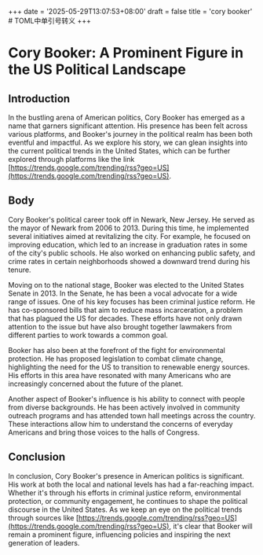 +++
date = '2025-05-29T13:07:53+08:00'
draft = false
title = 'cory booker' # TOML中单引号转义
+++

# Cory Booker: A Prominent Figure in the US Political Landscape

## Introduction
In the bustling arena of American politics, Cory Booker has emerged as a name that garners significant attention. His presence has been felt across various platforms, and Booker's journey in the political realm has been both eventful and impactful. As we explore his story, we can glean insights into the current political trends in the United States, which can be further explored through platforms like the link [https://trends.google.com/trending/rss?geo=US](https://trends.google.com/trending/rss?geo=US).

## Body
Cory Booker's political career took off in Newark, New Jersey. He served as the mayor of Newark from 2006 to 2013. During this time, he implemented several initiatives aimed at revitalizing the city. For example, he focused on improving education, which led to an increase in graduation rates in some of the city's public schools. He also worked on enhancing public safety, and crime rates in certain neighborhoods showed a downward trend during his tenure.

Moving on to the national stage, Booker was elected to the United States Senate in 2013. In the Senate, he has been a vocal advocate for a wide range of issues. One of his key focuses has been criminal justice reform. He has co-sponsored bills that aim to reduce mass incarceration, a problem that has plagued the US for decades. These efforts have not only drawn attention to the issue but have also brought together lawmakers from different parties to work towards a common goal.

Booker has also been at the forefront of the fight for environmental protection. He has proposed legislation to combat climate change, highlighting the need for the US to transition to renewable energy sources. His efforts in this area have resonated with many Americans who are increasingly concerned about the future of the planet.

Another aspect of Booker's influence is his ability to connect with people from diverse backgrounds. He has been actively involved in community outreach programs and has attended town hall meetings across the country. These interactions allow him to understand the concerns of everyday Americans and bring those voices to the halls of Congress.

## Conclusion
In conclusion, Cory Booker's presence in American politics is significant. His work at both the local and national levels has had a far-reaching impact. Whether it's through his efforts in criminal justice reform, environmental protection, or community engagement, he continues to shape the political discourse in the United States. As we keep an eye on the political trends through sources like [https://trends.google.com/trending/rss?geo=US](https://trends.google.com/trending/rss?geo=US), it's clear that Booker will remain a prominent figure, influencing policies and inspiring the next generation of leaders.